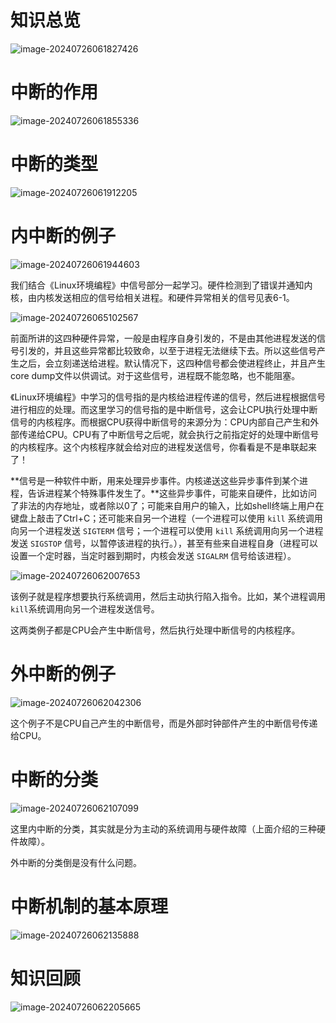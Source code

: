 # 知识总览

![image-20240726061827426](image/image-20240726061827426.png)



# 中断的作用

![image-20240726061855336](image/image-20240726061855336.png)

# 中断的类型

![image-20240726061912205](image/image-20240726061912205.png)



# 内中断的例子

![image-20240726061944603](image/image-20240726061944603.png)

我们结合《Linux环境编程》中信号部分一起学习。硬件检测到了错误并通知内核，由内核发送相应的信号给相关进程。和硬件异常相关的信号见表6-1。

![image-20240726065102567](image/image-20240726065102567.png)

前面所讲的这四种硬件异常，一般是由程序自身引发的，不是由其他进程发送的信号引发的，并且这些异常都比较致命，以至于进程无法继续下去。所以这些信号产生之后，会立刻递送给进程。默认情况下，这四种信号都会使进程终止，并且产生core dump文件以供调试。对于这些信号，进程既不能忽略，也不能阻塞。

《Linux环境编程》中学习的信号指的是内核给进程传递的信号，然后进程根据信号进行相应的处理。而这里学习的信号指的是中断信号，这会让CPU执行处理中断信号的内核程序。而根据CPU获得中断信号的来源分为：CPU内部自己产生和外部传递给CPU。CPU有了中断信号之后呢，就会执行之前指定好的处理中断信号的内核程序。这个内核程序就会给对应的进程发送信号，你看看是不是串联起来了！



**信号是一种软件中断，用来处理异步事件。内核递送这些异步事件到某个进程，告诉进程某个特殊事件发生了。**这些异步事件，可能来自硬件，比如访问了非法的内存地址，或者除以0了；可能来自用户的输入，比如shell终端上用户在键盘上敲击了Ctrl+C；还可能来自另一个进程（一个进程可以使用 `kill` 系统调用向另一个进程发送 `SIGTERM` 信号；一个进程可以使用 `kill` 系统调用向另一个进程发送 `SIGSTOP` 信号，以暂停该进程的执行。），甚至有些来自进程自身（进程可以设置一个定时器，当定时器到期时，内核会发送 `SIGALRM` 信号给该进程）。



![image-20240726062007653](image/image-20240726062007653.png)

该例子就是程序想要执行系统调用，然后主动执行陷入指令。比如，某个进程调用`kill`系统调用向另一个进程发送信号。 

这两类例子都是CPU会产生中断信号，然后执行处理中断信号的内核程序。

# 外中断的例子

![image-20240726062042306](image/image-20240726062042306.png)

这个例子不是CPU自己产生的中断信号，而是外部时钟部件产生的中断信号传递给CPU。

# 中断的分类

![image-20240726062107099](image/image-20240726062107099.png)

这里内中断的分类，其实就是分为主动的系统调用与硬件故障（上面介绍的三种硬件故障）。

外中断的分类倒是没有什么问题。

# 中断机制的基本原理

![image-20240726062135888](image/image-20240726062135888.png)



# 知识回顾

![image-20240726062205665](image/image-20240726062205665.png)